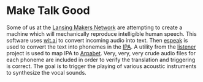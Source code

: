# Make Talk Good

Some of us at the [Lansing Makers Network](https://www.lansingmakersnetwork.org/) are 
attempting to create a machine which will mechanically reproduce intelligible human 
speech. This software uses [wit.ai](https://wit.ai) to convert incoming audio into text.
Then [espeak](http://espeak.sourceforge.net/) is used to convert the text into phonemes 
in the [IPA](https://en.wikipedia.org/wiki/International_Phonetic_Alphabet). A utility
from the [listener](https://github.com/mcfletch/listener) project is used to map IPA to
[Arpabet](https://en.wikipedia.org/wiki/Arpabet). Very, very, very crude audio files for 
each phoneme are included in order to verify the translation and triggering is correct. 
The goal is to trigger the playing of various acoustic instruments to synthesize the vocal
sounds.